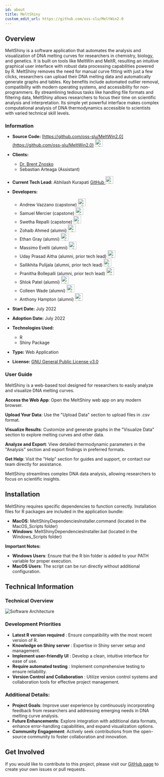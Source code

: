 ```yaml
---
id: about
title: MeltShiny
custom_edit_url: https://github.com/oss-slu/MeltWin2.0
---
```


## Overview

MeltShiny is a software application that automates the analysis and visualization of DNA melting curves for researchers in chemistry, biology, and genetics. It is built on tools like MeltWin and MeltR, resulting an intuitive graphical user interface with robust data processing capabilities powered by R. MeltShiny removes the need for manual curve fitting with just a few clicks, researchers can upload their DNA melting data and automatically generate graphs and tables. Key benefits include automated outlier removal, compatibility with modern operating systems, and accessibility for non-programmers. By streamlining tedious tasks like handling file formats and filtering data, MeltShiny allows researchers to focus their time on scientific analysis and interpretation. Its simple yet powerful interface makes complex computational analysis of DNA thermodynamics accessible to scientists with varied technical skill levels.

### Information

- **Source Code:** [https://github.com/oss-slu/MeltWin2.0](https://github.com/oss-slu/MeltWin2.0) [<img src="/img/git-alt.svg" alt="git" width="25" height="25" />](https://github.com/oss-slu/MeltWin2.0)
- **Clients:**
  - [Dr. Brent Znosko](https://www.slu.edu/science-and-engineering/academics/chemistry/faculty/brent-znosko.php)
  - Sebastian Arteaga (Assistant)
- **Current Tech Lead:** Abhilash Kurapati [GitHub <img src="/img/github.svg" alt="github" width="25" height="25" />](https://github.com/akurapati1)
- **Developers:**
  - Andrew Vazzano (capstone) [<img src="/img/github.svg" alt="github" width="25" height="25" />](https://github.com/avazzano7)
  - Samuel Mercier (capstone) [<img src="/img/github.svg" alt="github" width="25" height="25" />](https://github.com/Canada101)
  - Swetha Repalli (capstone) [<img src="/img/github.svg" alt="github" width="25" height="25" />](https://github.com/srepalli3)
  - Zohaib Ahmed (alumni) [<img src="/img/github.svg" alt="github" width="25" height="25" />](https://github.com/zohaib-a-ahmed)
  - Ethan Gray (alumni) [<img src="/img/github.svg" alt="github" width="25" height="25" />](https://github.com/ethan-gray-01)
  - Massimo Evelti (alumni) [<img src="/img/github.svg" alt="github" width="25" height="25" />](https://github.com/Massi-Papi)
  - Uday Prasad Aitha (alumni, prior tech lead) [<img src="/img/github.svg" alt="github" width="25" height="25" />](https://github.com/aithaprasad)
  - Sailikhita Pulijala (alumni, prior tech lead) [<img src="/img/github.svg" alt="github" width="25" height="25" />](https://github.com/LikhitaPulijala)
  - Pranitha Bollepalli (alumni, prior tech lead) [<img src="/img/github.svg" alt="github" width="25" height="25" />](https://github.com/BollepalliPranitha)
  - Shlok Patel (alumni) [<img src="/img/github.svg" alt="github" width="25" height="25" />](https://github.com/shlokpat6)
  - Colleen Wade (alumni) [<img src="/img/github.svg" alt="github" width="25" height="25" />](https://github.com/cwade6)
  - Anthony Hampton (alumni) [<img src="/img/github.svg" alt="github" width="25" height="25" />](https://github.com/adhampton110)

- **Start Date:** July 2022
- **Adoption Date:** July 2022
- **Technologies Used:**
  - R
  - Shiny Package
- **Type:** Web Application
- **License:** [GNU General Public License v3.0](https://opensource.org/license/gpl-3-0/)

### User Guide

MeltShiny is a web-based tool designed for researchers to easily analyze and visualize DNA melting curves.

**Access the Web App**: Open the MeltShiny web app on any modern browser.

**Upload Your Data**: Use the "Upload Data" section to upload files in .csv format.

**Visualize Results**: Customize and generate graphs in the "Visualize Data" section to explore melting curves and other data.

**Analyze and Export**: View detailed thermodynamic parameters in the "Analysis" section and export findings in preferred formats.

**Get Help**: Visit the "Help" section for guides and support, or contact our team directly for assistance.

MeltShiny streamlines complex DNA data analysis, allowing researchers to focus on scientific insights.

## Installation

MeltShiny requires specific dependencies to function correctly. Installation files for R packages are included in the application bundle:

- **MacOS**: MeltShinyDependenciesInstaller.command (located in the MacOS_Scripts folder)
- **Windows**: MeltShinyDependenciesInstaller.bat (located in the Windows_Scripts folder)

**Important Notes:**

- **Windows Users**: Ensure that the R bin folder is added to your PATH variable for proper execution.
- **MacOS Users**: The script can be run directly without additional configuration.

## Technical Information

### Technical Overview

![Software Architecture](architecture.png)

### Development Priorities

- **Latest R version required** : Ensure compatibility with the most recent version of R.
- **Knowledge on Shiny server** : Expertise in Shiny server setup and management.
- **Implement user-friendly UI** : Develop a clean, intuitive interface for ease of use.
- **Require automated testing** : Implement comprehensive testing to ensure reliability.
- **Version Control and Collaboration** : Utilize version control systems and collaboration tools for effective project management.

### Additional Details:

- **Project Goals**: Improve user experience by continuously incorporating feedback from researchers and addressing emerging needs in DNA melting curve analysis.
- **Future Enhancements**: Explore integration with additional data formats, enhance error-handling capabilities, and expand visualization options.
- **Community Engagement**: Actively seek contributions from the open-source community to foster collaboration and innovation.

## Get Involved

If you would like to contribute to this project, please visit our [GitHub page](https://github.com/oss-slu/MeltWin2.0) to create your own issues or pull requests.

